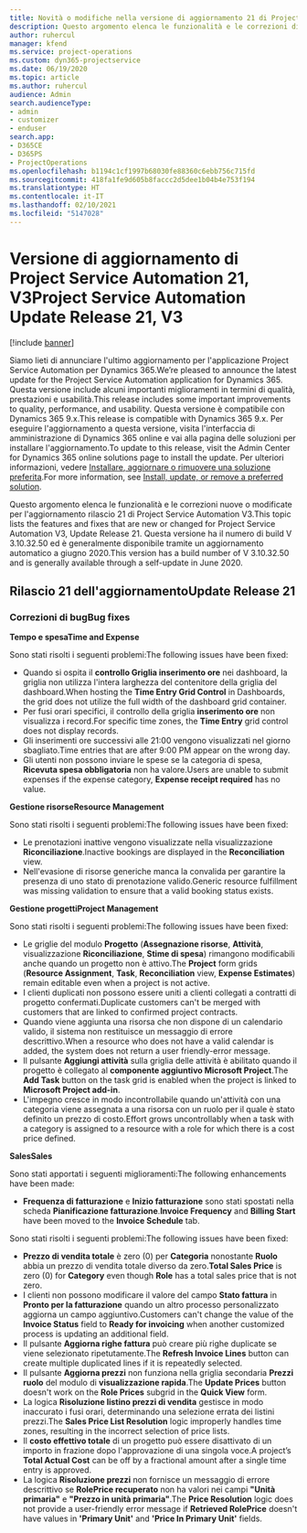 ```yaml
---
title: Novità o modifiche nella versione di aggiornamento 21 di Project Service Automation V3
description: Questo argomento elenca le funzionalità e le correzioni disponibili nella versione di aggiornamento 21 di Project Service Automation V3.
author: ruhercul
manager: kfend
ms.service: project-operations
ms.custom: dyn365-projectservice
ms.date: 06/19/2020
ms.topic: article
ms.author: ruhercul
audience: Admin
search.audienceType:
- admin
- customizer
- enduser
search.app:
- D365CE
- D365PS
- ProjectOperations
ms.openlocfilehash: b1194c1cf1997b68030fe88360c6ebb756c715fd
ms.sourcegitcommit: 418fa1fe9d605b8faccc2d5dee1b04b4e753f194
ms.translationtype: HT
ms.contentlocale: it-IT
ms.lasthandoff: 02/10/2021
ms.locfileid: "5147028"
---
```

# <a name="project-service-automation-update-release-21-v3"></a><span data-ttu-id="a2b1c-103">Versione di aggiornamento di Project Service Automation 21, V3</span><span class="sxs-lookup"><span data-stu-id="a2b1c-103">Project Service Automation Update Release 21, V3</span></span>

[!include [banner](../includes/psa-now-project-operations.md)]

<span data-ttu-id="a2b1c-104">Siamo lieti di annunciare l'ultimo aggiornamento per l'applicazione Project Service Automation per Dynamics 365.</span><span class="sxs-lookup"><span data-stu-id="a2b1c-104">We’re pleased to announce the latest update for the Project Service Automation application for Dynamics 365.</span></span> <span data-ttu-id="a2b1c-105">Questa versione include alcuni importanti miglioramenti in termini di qualità, prestazioni e usabilità.</span><span class="sxs-lookup"><span data-stu-id="a2b1c-105">This release includes some important improvements to quality, performance, and usability.</span></span> <span data-ttu-id="a2b1c-106">Questa versione è compatibile con Dynamics 365 9.x.</span><span class="sxs-lookup"><span data-stu-id="a2b1c-106">This release is compatible with Dynamics 365 9.x.</span></span> <span data-ttu-id="a2b1c-107">Per eseguire l'aggiornamento a questa versione, visita l'interfaccia di amministrazione di Dynamics 365 online e vai alla pagina delle soluzioni per installare l'aggiornamento.</span><span class="sxs-lookup"><span data-stu-id="a2b1c-107">To update to this release, visit the Admin Center for Dynamics 365 online solutions page to install the update.</span></span> <span data-ttu-id="a2b1c-108">Per ulteriori informazioni, vedere [Installare, aggiornare o rimuovere una soluzione preferita](https://docs.microsoft.com/power-platform/admin/install-remove-preferred-solution).</span><span class="sxs-lookup"><span data-stu-id="a2b1c-108">For more information, see [Install, update, or remove a preferred solution](https://docs.microsoft.com/power-platform/admin/install-remove-preferred-solution).</span></span>

<span data-ttu-id="a2b1c-109">Questo argomento elenca le funzionalità e le correzioni nuove o modificate per l'aggiornamento rilascio 21 di Project Service Automation V3.</span><span class="sxs-lookup"><span data-stu-id="a2b1c-109">This topic lists the features and fixes that are new or changed for Project Service Automation V3, Update Release 21.</span></span> <span data-ttu-id="a2b1c-110">Questa versione ha il numero di build V 3.10.32.50 ed è generalmente disponibile tramite un aggiornamento automatico a giugno 2020.</span><span class="sxs-lookup"><span data-stu-id="a2b1c-110">This version has a build number of V 3.10.32.50 and is generally available through a self-update in June 2020.</span></span>

## <a name="update-release-21"></a><span data-ttu-id="a2b1c-111">Rilascio 21 dell'aggiornamento</span><span class="sxs-lookup"><span data-stu-id="a2b1c-111">Update Release 21</span></span>

### <a name="bug-fixes"></a><span data-ttu-id="a2b1c-112">Correzioni di bug</span><span class="sxs-lookup"><span data-stu-id="a2b1c-112">Bug fixes</span></span>

<span data-ttu-id="a2b1c-113">**Tempo e spesa**</span><span class="sxs-lookup"><span data-stu-id="a2b1c-113">**Time and Expense**</span></span>

<span data-ttu-id="a2b1c-114">Sono stati risolti i seguenti problemi:</span><span class="sxs-lookup"><span data-stu-id="a2b1c-114">The following issues have been fixed:</span></span>

- <span data-ttu-id="a2b1c-115">Quando si ospita il **controllo Griglia inserimento ore** nei dashboard, la griglia non utilizza l'intera larghezza del contenitore della griglia del dashboard.</span><span class="sxs-lookup"><span data-stu-id="a2b1c-115">When hosting the **Time Entry Grid Control** in Dashboards, the grid does not utilize the full width of the dashboard grid container.</span></span>
- <span data-ttu-id="a2b1c-116">Per fusi orari specifici, il controllo della griglia **inserimento ore** non visualizza i record.</span><span class="sxs-lookup"><span data-stu-id="a2b1c-116">For specific time zones, the **Time Entry** grid control does not display records.</span></span>
- <span data-ttu-id="a2b1c-117">Gli inserimenti ore successivi alle 21:00 vengono visualizzati nel giorno sbagliato.</span><span class="sxs-lookup"><span data-stu-id="a2b1c-117">Time entries that are after 9:00 PM appear on the wrong day.</span></span>
- <span data-ttu-id="a2b1c-118">Gli utenti non possono inviare le spese se la categoria di spesa, **Ricevuta spesa obbligatoria** non ha valore.</span><span class="sxs-lookup"><span data-stu-id="a2b1c-118">Users are unable to submit expenses if the expense category, **Expense receipt required** has no value.</span></span>

<span data-ttu-id="a2b1c-119">**Gestione risorse**</span><span class="sxs-lookup"><span data-stu-id="a2b1c-119">**Resource Management**</span></span>

<span data-ttu-id="a2b1c-120">Sono stati risolti i seguenti problemi:</span><span class="sxs-lookup"><span data-stu-id="a2b1c-120">The following issues have been fixed:</span></span>

- <span data-ttu-id="a2b1c-121">Le prenotazioni inattive vengono visualizzate nella visualizzazione **Riconciliazione**.</span><span class="sxs-lookup"><span data-stu-id="a2b1c-121">Inactive bookings are displayed in the **Reconciliation** view.</span></span>
- <span data-ttu-id="a2b1c-122">Nell'evasione di risorse generiche manca la convalida per garantire la presenza di uno stato di prenotazione valido.</span><span class="sxs-lookup"><span data-stu-id="a2b1c-122">Generic resource fulfillment was missing validation to ensure that a valid booking status exists.</span></span>

<span data-ttu-id="a2b1c-123">**Gestione progetti**</span><span class="sxs-lookup"><span data-stu-id="a2b1c-123">**Project Management**</span></span>

<span data-ttu-id="a2b1c-124">Sono stati risolti i seguenti problemi:</span><span class="sxs-lookup"><span data-stu-id="a2b1c-124">The following issues have been fixed:</span></span>

- <span data-ttu-id="a2b1c-125">Le griglie del modulo **Progetto** (**Assegnazione risorse**, **Attività**, visualizzazione **Riconciliazione**, **Stime di spesa**) rimangono modificabili anche quando un progetto non è attivo.</span><span class="sxs-lookup"><span data-stu-id="a2b1c-125">The **Project** form grids (**Resource Assignment**, **Task**, **Reconciliation** view, **Expense Estimates**) remain editable even when a project is not active.</span></span>
- <span data-ttu-id="a2b1c-126">I clienti duplicati non possono essere uniti a clienti collegati a contratti di progetto confermati.</span><span class="sxs-lookup"><span data-stu-id="a2b1c-126">Duplicate customers can't be merged with customers that are linked to confirmed project contracts.</span></span>
- <span data-ttu-id="a2b1c-127">Quando viene aggiunta una risorsa che non dispone di un calendario valido, il sistema non restituisce un messaggio di errore descrittivo.</span><span class="sxs-lookup"><span data-stu-id="a2b1c-127">When a resource who does not have a valid calendar is added, the system does not return a user friendly-error message.</span></span>
- <span data-ttu-id="a2b1c-128">Il pulsante **Aggiungi attività** sulla griglia delle attività è abilitato quando il progetto è collegato al **componente aggiuntivo Microsoft Project**.</span><span class="sxs-lookup"><span data-stu-id="a2b1c-128">The **Add Task** button on the task grid is enabled when the project is linked to **Microsoft Project add-in**.</span></span>
- <span data-ttu-id="a2b1c-129">L'impegno cresce in modo incontrollabile quando un'attività con una categoria viene assegnata a una risorsa con un ruolo per il quale è stato definito un prezzo di costo.</span><span class="sxs-lookup"><span data-stu-id="a2b1c-129">Effort grows uncontrollably when a task with a category is assigned to a resource with a role for which there is a cost price defined.</span></span>

<span data-ttu-id="a2b1c-130">**Sales**</span><span class="sxs-lookup"><span data-stu-id="a2b1c-130">**Sales**</span></span>

<span data-ttu-id="a2b1c-131">Sono stati apportati i seguenti miglioramenti:</span><span class="sxs-lookup"><span data-stu-id="a2b1c-131">The following enhancements have been made:</span></span>

- <span data-ttu-id="a2b1c-132">**Frequenza di fatturazione** e **Inizio fatturazione** sono stati spostati nella scheda **Pianificazione fatturazione**.</span><span class="sxs-lookup"><span data-stu-id="a2b1c-132">**Invoice Frequency** and **Billing Start** have been moved to the **Invoice Schedule** tab.</span></span>

<span data-ttu-id="a2b1c-133">Sono stati risolti i seguenti problemi:</span><span class="sxs-lookup"><span data-stu-id="a2b1c-133">The following issues have been fixed:</span></span>

- <span data-ttu-id="a2b1c-134">**Prezzo di vendita totale** è zero (0) per **Categoria** nonostante **Ruolo** abbia un prezzo di vendita totale diverso da zero.</span><span class="sxs-lookup"><span data-stu-id="a2b1c-134">**Total Sales Price** is zero (0) for **Category** even though **Role** has a total sales price that is not zero.</span></span>
- <span data-ttu-id="a2b1c-135">I clienti non possono modificare il valore del campo **Stato fattura** in **Pronto per la fatturazione** quando un altro processo personalizzato aggiorna un campo aggiuntivo.</span><span class="sxs-lookup"><span data-stu-id="a2b1c-135">Customers can't change the value of the **Invoice Status** field to **Ready for invoicing** when another customized process is updating an additional field.</span></span>
- <span data-ttu-id="a2b1c-136">Il pulsante **Aggiorna righe fattura** può creare più righe duplicate se viene selezionato ripetutamente.</span><span class="sxs-lookup"><span data-stu-id="a2b1c-136">The **Refresh Invoice Lines** button can create multiple duplicated lines if it is repeatedly selected.</span></span>
- <span data-ttu-id="a2b1c-137">Il pulsante **Aggiorna prezzi** non funziona nella griglia secondaria **Prezzi ruolo** del modulo di **visualizzazione rapida**.</span><span class="sxs-lookup"><span data-stu-id="a2b1c-137">The **Update Prices** button doesn't work on the **Role Prices** subgrid in the **Quick View** form.</span></span>
- <span data-ttu-id="a2b1c-138">La logica **Risoluzione listino prezzi di vendita** gestisce in modo inaccurato i fusi orari, determinando una selezione errata dei listini prezzi.</span><span class="sxs-lookup"><span data-stu-id="a2b1c-138">The **Sales Price List Resolution** logic improperly handles time zones, resulting in the incorrect selection of price lists.</span></span>
- <span data-ttu-id="a2b1c-139">Il **costo effettivo totale** di un progetto può essere disattivato di un importo in frazione dopo l'approvazione di una singola voce.</span><span class="sxs-lookup"><span data-stu-id="a2b1c-139">A project’s **Total Actual Cost** can be off by a fractional amount after a single time entry is approved.</span></span>
- <span data-ttu-id="a2b1c-140">La logica **Risoluzione prezzi** non fornisce un messaggio di errore descrittivo se **RolePrice recuperato** non ha valori nei campi **"Unità primaria"** e **"Prezzo in unità primaria"**.</span><span class="sxs-lookup"><span data-stu-id="a2b1c-140">The **Price Resolution** logic does not provide a user-friendly error message if **Retrieved RolePrice** doesn't have values in **'Primary Unit'** and **'Price In Primary Unit'** fields.</span></span>
